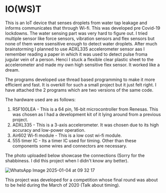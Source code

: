 # IO(WS)T

This is an IoT device that senses droplets from water tap leakage and informs communicates that through Wi-fi. This was developed pre Covid-19 lockdowns. The water sensing part was very hard to figure out. I tried multiple sensor like force sensors, vibration sensors and flex sensors but none of them were ssensitive enough to detect water droplets. After much brainstorming I planned to use ADXL335 accelerometer sensor aas I remember reading a paper in which it was used to detect pulse froma jugular vein of a person. Henci I stuck a flexible clear plastic sheet to the accelerometer and made my own high sensitive flex sensor. It worked like a dream.

The programs developed use thread based programming to make it more efficient and fast. It is overkill for such a small project but it just felt right. I have attached the 2 programs which are two versions of the same code.

The hardware used are as follows:
1. R5F100LEA - This is a 64 pin, 16-bit microcontroller from Renesas. This was chosen as I had a development kit of it lying around from a previous project.
2. ADXL335 - This is a 3-axis accelerometer. It was chosen due to its high accuracy and low-power operation.
3. Air602 Wi-fi module - This is a low cost wi-fi module.
4. 555 timer IC - Its a timer IC used for timing.
Other than these components some wires and connectors are necessary.

The photo uploaded below showcase the connections (Sorry for the shabbiness. I did this project when I didn't know any better).

![WhatsApp Image 2025-01-04 at 09 32 17](https://github.com/user-attachments/assets/3bebcbfe-10c2-4f2d-ae78-2583cc33de1b)

This project was developed for a competition whose final round was about to be held during the March of 2020 (Talk about timing).
